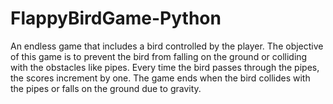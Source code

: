 # FlappyBirdGame-Python
An endless game that includes a bird controlled by the player. The objective of this game is to prevent the bird from falling on the ground or colliding with the obstacles like pipes. Every time the bird passes through the pipes, the scores increment by one. The game ends when the bird collides with the pipes or falls on the ground due to gravity.
